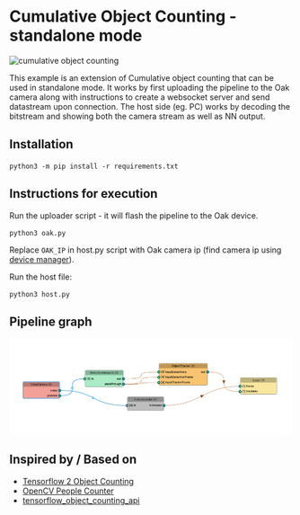 # Cumulative Object Counting - standalone mode

![cumulative object counting](https://raw.githubusercontent.com/TannerGilbert/Tensorflow-2-Object-Counting/master/doc/cumulative_object_counting.PNG) 

This example is an extension of Cumulative object counting that can be used in standalone mode. It works by first uploading the pipeline to the Oak camera along with instructions to create a websocket server and send datastream upon connection. The host side (eg. PC) works by decoding the bitstream and showing both the camera stream as well as NN output.

## Installation

```
python3 -m pip install -r requirements.txt
```
## Instructions for execution


Run the uploader script - it will flash the pipeline to the Oak device.
```
python3 oak.py 
```

Replace `OAK_IP` in host.py script with Oak camera ip (find camera ip using [device manager](https://docs.luxonis.com/projects/api/en/latest/components/bootloader/#device-manager)). 

Run the host file:
```
python3 host.py
```

## Pipeline graph
![pipeline_graph](imgs/pipeline_graph.png)





## Inspired by / Based on
* [Tensorflow 2 Object Counting](https://github.com/TannerGilbert/Tensorflow-2-Object-Counting)
* [OpenCV People Counter](https://www.pyimagesearch.com/2018/08/13/opencv-people-counter/) 
* [tensorflow_object_counting_api](https://github.com/ahmetozlu/tensorflow_object_counting_api)